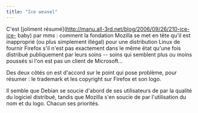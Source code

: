 ```yaml
---
title: "Ice weasel"
---
```


C'est [joliment résumé](http://manu.all-3rd.net/blog/2006/09/26/210-ice-ice-
baby) par mms : comment la fondation Mozilla se met en tête qu'il est
inapproprié (ou plus simplement illégal) pour une distribution Linux de
fournir Firefox s'il n'est pas exactement dans le même état qu'une fois
distribué publiquement par leurs soins -- soins qui semblent plus ou moins
poussés si l'on est pas un client de Microsoft...

Des deux côtés on est d'accord sur le point qui pose problème, pour résumer :
le trademark et les copyright sur Firefox et son logo.

Il semble que Debian se soucie d'abord de ses utilisateurs de par la qualité
du logiciel distribué, tandis que Mozilla s'en soucie de par l'utilisation du
nom et du logo. Chacun ses priorités.

